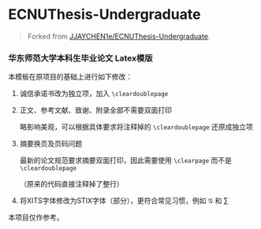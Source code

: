 # ECNUThesis-Undergraduate

> Forked from [JJAYCHEN1e/ECNUThesis-Undergraduate](https://github.com/JJAYCHEN1e/ECNUThesis-Undergraduate).

### 华东师范大学本科生毕业论文 Latex模版

本模板在原项目的基础上进行如下修改：

1. 诚信承诺书改为独立项，加入 `\cleardoublepage`

2. 正文、参考文献、致谢、附录全部不需要双面打印

    略影响美观，可以根据具体要求将注释掉的 `\cleardoublepage` 还原成独立项

3. 摘要换页及页码问题
    
    最新的论文规范要求摘要双面打印，因此需要使用 `\clearpage` 而不是 `\cleardoublepage`

    （原来的代码直接注释掉了整行）

4. 将XITS字体修改为STIX字体（部分），更符合常见习惯，例如 $\mathcal{G}$ 和 $\sum$

本项目仅作参考。